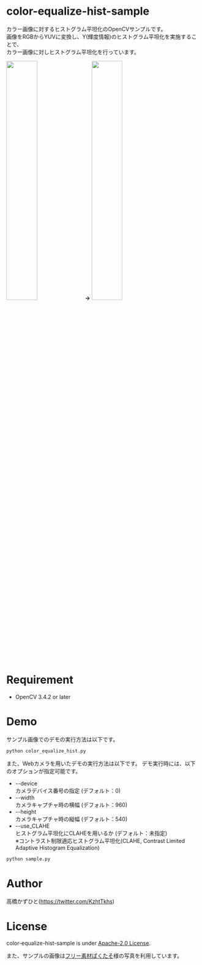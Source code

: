 # color-equalize-hist-sample
カラー画像に対するヒストグラム平坦化のOpenCVサンプルです。<br>
画像をRGBからYUVに変換し、Y(輝度情報)のヒストグラム平坦化を実施することで、<br>カラー画像に対しヒストグラム平坦化を行っています。

<img src="https://user-images.githubusercontent.com/37477845/105632740-35778f80-5e98-11eb-839f-27bf13b5091c.png" width="40%"> <b>→</b> <img src="https://user-images.githubusercontent.com/37477845/105632746-390b1680-5e98-11eb-841e-daf68ee5ce06.png" width="40%">

# Requirement 
* OpenCV 3.4.2 or later

# Demo
サンプル画像でのデモの実行方法は以下です。
```bash
python color_equalize_hist.py
```

また、Webカメラを用いたデモの実行方法は以下です。
デモ実行時には、以下のオプションが指定可能です。
* --device<br>カメラデバイス番号の指定 (デフォルト：0)
* --width<br>カメラキャプチャ時の横幅 (デフォルト：960)
* --height<br>カメラキャプチャ時の縦幅 (デフォルト：540)
* --use_CLAHE<br>ヒストグラム平坦化にCLAHEを用いるか (デフォルト：未指定)<br>※コントラスト制限適応ヒストグラム平坦化(CLAHE, Contrast Limited Adaptive Histogram Equalization)
```bash
python sample.py
```

# Author
高橋かずひと(https://twitter.com/KzhtTkhs)
 
# License 
color-equalize-hist-sample is under [Apache-2.0 License](LICENSE).

また、サンプルの画像は[フリー素材ぱくたそ](https://www.pakutaso.com)様の写真を利用しています。
